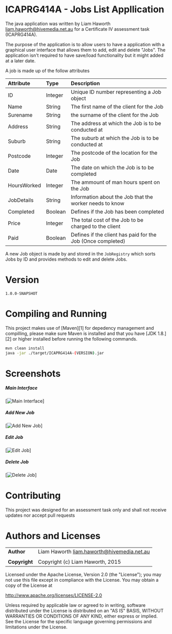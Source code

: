 ICAPRG414A - Jobs List Appllication
==========================

The java application was written by Liam Haworth <liam.haworth@hivemedia.net.au> for a Certificate IV assessment task (ICAPRG414A).

The purpose of the application is to allow users to have a application with a graphical user interface that allows them to add, edit and delete "Jobs". The application isn't required to have save/load functionality but it might added at a later date.

A job is made up of the follow attributes

| Attribute             | Type             | Description                                                |
|:----------------------|:-----------------|:-----------------------------------------------------------|
| ID                    | Integer          | Unique ID number representing a Job object                 |
| Name                  | String           | The first name of the client for the Job                   |
| Surename              | String           | the surname of the client for the Job                      |
| Address               | String           | The address at which the Job is to be conducted at         |
| Suburb                | String           | The suburb at which the Job is to be conducted at          |
| Postcode              | Integer          | The postcode of the location for the Job                   |
| Date                  | Date             | The date on which the Job is to be completed               |
| HoursWorked           | Integer          | The ammount of man hours spent on the Job                  |
| JobDetails            | String           | Information about the Job that the worker needs to know    |
| Completed             | Boolean          | Defines if the Job has been completed                      |
| Price                 | Integer          | The total cost of the Job to be charged to the client      |
| Paid                  | Boolean          | Defines if the client has paid for the Job (Once completed)|


A new Job object is made by and stored in the `JobRegistry` which sorts Jobs by ID and provides methods to edit and delete Jobs.


Version
=======

`1.0.0-SNAPSHOT`

Compiling and Running
=====================

This project makes use of [Maven][1] for depedency management and compilling, please make sure Maven is installed and that you have [JDK 1.8.][2] or higher installed before running the following commands.

```sh
mvn clean install
java -jar ./target/ICAPRG414A-(VERSION).jar
```

Screenshots
===========

##### Main Interface

[![Main Interface](https://github.com/LiamHaworth/ICAPRG414A/raw/master/screenshots/MainInterface.png)]

##### Add New Job

[![Add New Job](https://github.com/LiamHaworth/ICAPRG414A/raw/master/screenshots/AddNewJobInterface.png)]

##### Edit Job

[![Edit Job](https://github.com/LiamHaworth/ICAPRG414A/raw/master/screenshots/EditJobInterface.png)]

##### Delete Job

[![Delete Job](https://github.com/LiamHaworth/ICAPRG414A/raw/master/screenshots/DeleteJobConfirmation.png)]

Contributing
============

This project was designed for an assessment task only and shall not receive updates nor accept pull requests

Authors and Licenses
====================

|                 |                                              |
|:----------------|:---------------------------------------------|
| **Author**      | Liam Haworth <liam.haworth@hivemedia.net.au> |
|                 |                                              |
| **Copyright**   | Copyright (c) Liam Haworth, 2015             |

Licensed under the Apache License, Version 2.0 (the "License");
you may not use this file except in compliance with the License.
You may obtain a copy of the License at

   http://www.apache.org/licenses/LICENSE-2.0

Unless required by applicable law or agreed to in writing, software
distributed under the License is distributed on an "AS IS" BASIS,
WITHOUT WARRANTIES OR CONDITIONS OF ANY KIND, either express or implied.
See the License for the specific language governing permissions and
limitations under the License.
